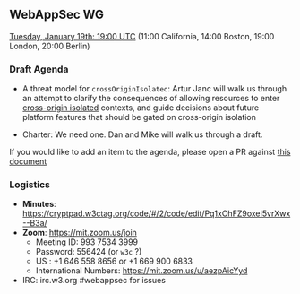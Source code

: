 ## WebAppSec WG

[Tuesday, January 19th: 19:00 UTC](https://www.timeanddate.com/worldclock/fixedtime.html?iso=20210119T1900) (11:00 California, 14:00 Boston, 19:00 London, 20:00 Berlin)

### Draft Agenda

*  A threat model for `crossOriginIsolated`: Artur Janc will walk us through an attempt to clarify the consequences of allowing resources to enter [cross-origin isolated](https://html.spec.whatwg.org/multipage/browsers.html#bcg-cross-origin-isolation) contexts, and guide decisions about future platform features that should be gated on cross-origin isolation

*  Charter: We need one. Dan and Mike will walk us through a draft.

If you would like to add an item to the agenda, please open a PR against [this document](https://github.com/w3c/webappsec/blob/master/meetings/2020/2021-01-19-agenda.md)

### Logistics

*   **Minutes**: https://cryptpad.w3ctag.org/code/#/2/code/edit/Pq1xOhFZ9oxeI5vrXwx--B3a/
*   **Zoom**: https://mit.zoom.us/join
    * Meeting ID: 993 7534 3999
    * Password: 556424  (or `w3c` ?)
    * US : +1 646 558 8656 or +1 669 900 6833
    * International Numbers: https://mit.zoom.us/u/aezpAicYyd
*   IRC: irc.w3.org #webappsec for issues
